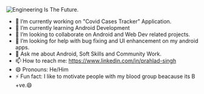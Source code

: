 <picture>
 <source media="(prefers-color-scheme: dark)" srcset="https://w0.peakpx.com/wallpaper/1021/487/HD-wallpaper-technology-code-programming-programmer.jpg">
 <source media="(prefers-color-scheme: light)" srcset="https://fsa2-assets.imgix.net/assets/laptop-coding-terminal.jpg?auto=compress%2Cformat&crop=focalpoint&domain=fsa2-assets.imgix.net&fit=crop&fp-x=0.5&fp-y=0.5&ixlib=php-3.3.0&w=1280">
 <img alt="Engineering Is The Future." src="https://c4.wallpaperflare.com/wallpaper/632/34/549/technology-monitor-alpha-coders-binary-wallpaper-preview.jpg">
</picture>

- 🔭 I’m currently working on "Covid Cases Tracker" Application.
- 🌱 I’m currently learning Android Development
- 👯 I’m looking to collaborate on Android and Web Dev related projects.
- 🤔 I’m looking for help with bug fixing and UI enhancement on my android apps.
- 💬 Ask me about Android, Soft  Skills and Community Work.
- 📫 How to reach me: https://www.linkedin.com/in/prahlad-singh
- 😄 Pronouns: He/Him
- ⚡ Fun fact: I like to motivate people with my blood group beacause its B +ve.:smile:

